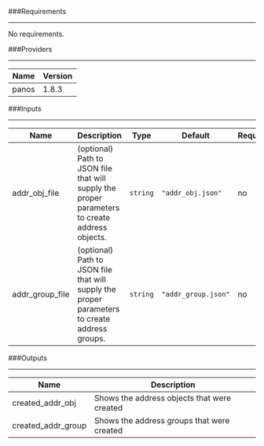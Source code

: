 ###Requirements

---
No requirements.

###Providers

---
Name | Version
-----|------
panos | 1.8.3

###Inputs

---
Name | Description | Type | Default | Required
-----|-----|-----|-----|-----
addr_obj_file | (optional) Path to JSON file that will supply the proper parameters to create address objects.|`string`|`"addr_obj.json"`|no
addr_group_file | (optional) Path to JSON file that will supply the proper parameters to create address groups.|`string`|`"addr_group.json"`|no

###Outputs

---
Name | Description
-----|-----
created_addr_obj |Shows the address objects that were created
created_addr_group |Shows the address groups that were created